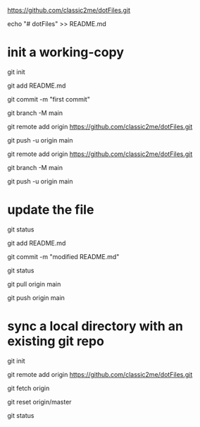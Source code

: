 https://github.com/classic2me/dotFiles.git


echo "# dotFiles" >> README.md

# init a working-copy
git init

git add README.md

git commit -m "first commit"

git branch -M main

git remote add origin https://github.com/classic2me/dotFiles.git

git push -u origin main


git remote add origin https://github.com/classic2me/dotFiles.git

git branch -M main

git push -u origin main


# update the file
git status

git add README.md

git commit -m "modified README.md"

git status

git pull origin main

git push origin main

# sync a local directory with an existing git repo
git init

git remote add origin https://github.com/classic2me/dotFiles.git

git fetch origin

git reset origin/master

git status
